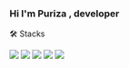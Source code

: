 ### Hi I'm Puriza , developer

🛠️ Stacks

<img src="https://img.shields.io/badge/UnrealEngine-0E1128?style=flat-square&logo=unrealengine&logoColor=white"/> <img src="https://img.shields.io/badge/Unity-FFFFFF?style=flat-square&logo=unity&logoColor=black"/> <img src="https://img.shields.io/badge/Java-FFFFFF?style=flat-square&logo=unity&logoColor=black"/> <img src="https://img.shields.io/badge/Java-007396?style=flat-square&logo=Java&logoColor=white"/> <img src="https://img.shields.io/badge/Csharp-239120?style=flat-square&logo=csharp&logoColor=white"/>


